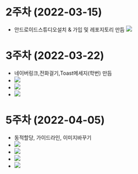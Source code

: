 # 2주차 (2022-03-15)
- 안드로이드스튜디오설치 & 가입 및 레포지토리 만듬
<img width="" height="" src="./pic/2st.png"></img>

# 3주차 (2022-03-22)
- 네이버링크,전화걸기,Toast메세지(학번) 만듬
- <img width="" height="" src="./pic/toast메세지.png"></img>
- <img width="" height="" src="./pic/네이버 학번.png"></img>
- <img width="" height="" src="./pic/전화번호.png"></img>
# 5주차 (2022-04-05)
- 동적할당, 가이드라인, 이미지바꾸기
- <img width="" height="" src="./pic/5주차_acmain메세지.png"></img>
- <img width="" height="" src="./pic/5주차_mainac.png"></img>
- <img width="" height="" src="./pic/5주차 첫화면.png"></img>
- <img width="" height="" src="./pic/5주차 두번째화면.png"></img>
